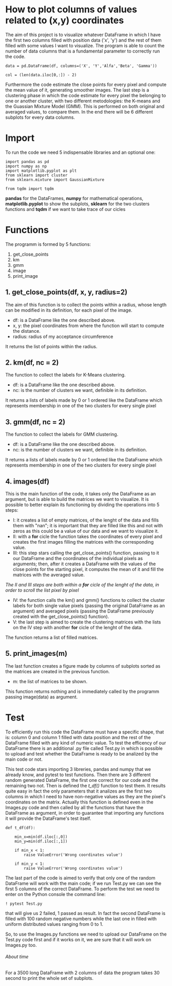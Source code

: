 # How to plot columns of values related to (x,y) coordinates

The aim of this project is to visualize whatever DataFrame in which I have the first two columns filled with position data ('x', 'y') and the rest of them filled with some values I want to visualize. The program is able to count the number of data columns that is a fundamental parameter to correctly run the code.
```
data = pd.DataFrame(df, columns=('X', 'Y','Alfa','Beta', 'Gamma'))

col = (len(data.iloc[0,:]) - 2)
```
Furthermore the code estimate the close points for every pixel and compute the mean value of it, generating smoother images.
The last step is a clustering phase in which the code estimate for every pixel the belonging to one or another cluster, with two different metodologies: the K-means and the Guassian Mixture Model (GMM). This is performed on both original and averaged values, to compare them.
In the end there will be 6 different subplots for every data columns.


# Import
To run the code we need 5 indispensable libraries and an optional one:

```
import pandas as pd
import numpy as np
import matplotlib.pyplot as plt
from sklearn import cluster
from sklearn.mixture import GaussianMixture

from tqdm import tqdm
```
**pandas** for the DataFrames, **numpy** for mathematical operations, **matplotlib.pyplot** to show the subplots, **sklearn** for the two clusters functions and **tqdm** if we want to take trace of our cicles


# Functions
The programm is formed by 5 functions:
1. get_close_points
2. km
3. gmm
4. image
5. print_image

## 1. get_close_points(df, x, y, radius=2)
The aim of this function is to collect the points within a radius, whose length can be modified in its definition, for each pixel of the image.

- df: is a DataFrame like the one described above.
- x, y: the pixel coordinates from where the function will start to compute the distance.
- radius: radius of my acceptance circumference

It returns the list of points within the radius.

## 2. km(df, nc = 2)
The function to collect the labels for K-Means clustering.

- df: is a DataFrame like the one described above.
- nc: is the number of clusters we want, definible in its definition.

It returns a lists of labels made by 0 or 1 ordered like the DataFrame which represents membership in one of the two clusters for every single pixel

## 3. gmm(df, nc = 2)
The function to collect the labels for GMM clustering.

- df: is a DataFrame like the one described above.
- nc: is the number of clusters we want, definible in its definition.

It returns a lists of labels made by 0 or 1 ordered like the DataFrame which represents membership in one of the two clusters for every single pixel

## 4. images(df)
This is the main function of the code, it takes only the DataFrame as an argument, but is able to build the matrices we want to visualize. It is possible to better explain its functioning by dividing the operations into 5 steps:
- I: it creates a list of empty matrices, of the lenght of the data and fills them with "nan"; it is important that they are filled        like this and not with zeros as this could be a value of our data and we want to visualize it.
- II: with a **for** cicle the function takes the coordinates of every pixel and creates the first images filling the matrices with the corresponding value.
- III: this step stars calling the get_close_points() function, passing to it our DataFrame and the coordinates of the individual pixels as arguments; then, after it creates a DataFrame with the values of the close points for the starting pixel, it computes the mean of it and fill the matrices with the averaged value.

_The II and III steps are both within a **for** cicle of the lenght of the data, in order to scroll the list pixel by pixel_

- IV: the function calls the km() and gmm() functions to collect the cluster labels for both single value pixels (passing the original DataFrame as an argument) and averaged pixels (passing the DataFrame previously created with the get_close_points() function).
- V: the last step is aimed to create the clustering matrices with the lists on the IV step with another **for** cicle of the lenght of the data.

The function returns a list of filled matrices.

## 5. print_images(m)
The last function creates a figure made by columns of subplots sorted as the matrices are created in the previous function.

- m: the list of matrices to be shown.

This function returns nothing and is immediately called by the programm passing image(data) as argument.

# Test
To efficiently run this code the DataFrame must have a specific shape, that is: column 0 and column 1 filled with data position and the rest of the DataFrame filled with any kind of numeric value. 
To test the efficency of our DataFrame there is an additional .py file called Test.py in which is possible to upload and test whether the DataFrame is ready to be analized by the main code or not.

This test code stars importing 3 libreries, pandas and numpy that we already know, and pytest to test functions.
Then there are 3 different random generated DataFrame, the first one correct for our code and the remaining two not. 
Then is defined the *t_df()* function to test them. It results quite easy in fact the only parameters that it analizes are the first two columns in which I need to have non-negative values as they are the pixel's coordinates on the matrix. Actually this function is defined even in the Images.py code and then called by all the functions that have the DataFrame as argument, in order to guarantee that importing any functions it will provide the DataFrame's test itself.
```
def t_df(df):
    
    min_x=min(df.iloc[:,0])
    min_y=min(df.iloc[:,1])
    
    if min_x < 1:
        raise ValueError('Wrong coordinates value')
    
    if min_y < 1:
        raise ValueError('Wrong coordinates value')  
```
The last part of the code is aimed to verify that only one of the random DataFrame will work with the main code; if we run Test.py we can see the first 5 columns of the correct DataFrame. To perform the test we need to enter on the Python console the command line:
```
! pytest Test.py
```
that will give us 2 failed, 1 passed as result. In fact the second DataFrame is filled with 100 random negative numbers while the last one in filled with uniform distributed values ranging from 0 to 1.

So, to use the Images.py functions we need to upload our DataFrame on the Test.py code first and if it works on it, we are sure that it will work on Images.py too.


###### About time
For a 3500 long DataFrame with 2 columns of data the program takes 30 second to print the whole set of subplots.  
